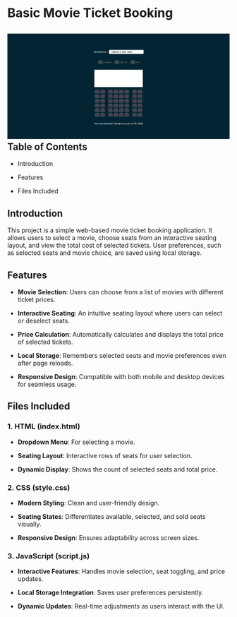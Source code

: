 #   Basic Movie Ticket Booking

![Basic-movie-ticket-booking](picture.png)
Table of Contents
-----------------

*   Introduction
    
*   Features
    
*   Files Included
    

Introduction
------------

This project is a simple web-based movie ticket booking application. It allows users to select a movie, choose seats from an interactive seating layout, and view the total cost of selected tickets. User preferences, such as selected seats and movie choice, are saved using local storage.

Features
--------

*   **Movie Selection**: Users can choose from a list of movies with different ticket prices.
    
*   **Interactive Seating**: An intuitive seating layout where users can select or deselect seats.
    
*   **Price Calculation**: Automatically calculates and displays the total price of selected tickets.
    
*   **Local Storage**: Remembers selected seats and movie preferences even after page reloads.
    
*   **Responsive Design**: Compatible with both mobile and desktop devices for seamless usage.
    

Files Included
--------------

### 1\. HTML (index.html)

*   **Dropdown Menu**: For selecting a movie.
    
*   **Seating Layout**: Interactive rows of seats for user selection.
    
*   **Dynamic Display**: Shows the count of selected seats and total price.
    

### 2\. CSS (style.css)

*   **Modern Styling**: Clean and user-friendly design.
    
*   **Seating States**: Differentiates available, selected, and sold seats visually.
    
*   **Responsive Design**: Ensures adaptability across screen sizes.
    

### 3\. JavaScript (script.js)

*   **Interactive Features**: Handles movie selection, seat toggling, and price updates.
    
*   **Local Storage Integration**: Saves user preferences persistently.
    
*   **Dynamic Updates**: Real-time adjustments as users interact with the UI.

